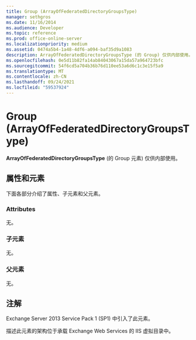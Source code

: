 ```yaml
---
title: Group (ArrayOfFederatedDirectoryGroupsType)
manager: sethgros
ms.date: 11/16/2014
ms.audience: Developer
ms.topic: reference
ms.prod: office-online-server
ms.localizationpriority: medium
ms.assetid: 0474a5b4-1a48-4df6-a094-baf35d9a1083
description: ArrayOfFederatedDirectoryGroupsType (的 Group) 仅供内部使用。
ms.openlocfilehash: 0e5d11b82fa14ab84043067a15da57a964723bfc
ms.sourcegitcommit: 54f6cd5a704b36b76d110ee53a6d6c1c3e15f5a9
ms.translationtype: MT
ms.contentlocale: zh-CN
ms.lasthandoff: 09/24/2021
ms.locfileid: "59537924"
---
```

# <a name="group-arrayoffederateddirectorygroupstype"></a>Group (ArrayOfFederatedDirectoryGroupsType)

**ArrayOfFederatedDirectoryGroupsType** (的 Group 元素) 仅供内部使用。 

## <a name="attributes-and-elements"></a>属性和元素

下面各部分介绍了属性、子元素和父元素。
  
### <a name="attributes"></a>Attributes

无。
  
### <a name="child-elements"></a>子元素

无。
  
### <a name="parent-elements"></a>父元素

无。
  
## <a name="remarks"></a>注解

Exchange Server 2013 Service Pack 1 (SP1) 中引入了此元素。
  
描述此元素的架构位于承载 Exchange Web Services 的 IIS 虚拟目录中。
  

